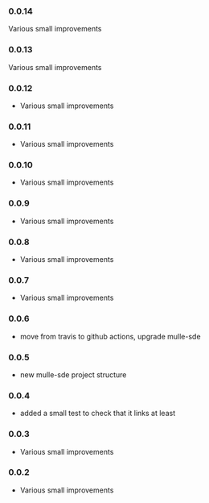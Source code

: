 ### 0.0.14

Various small improvements

### 0.0.13

Various small improvements

### 0.0.12

* Various small improvements

### 0.0.11

* Various small improvements

### 0.0.10

* Various small improvements

### 0.0.9

* Various small improvements

### 0.0.8

* Various small improvements

### 0.0.7

* Various small improvements

### 0.0.6

* move from travis to github actions, upgrade mulle-sde

### 0.0.5

* new mulle-sde project structure

### 0.0.4

* added a small test to check that it links at least

### 0.0.3

* Various small improvements

### 0.0.2

* Various small improvements
